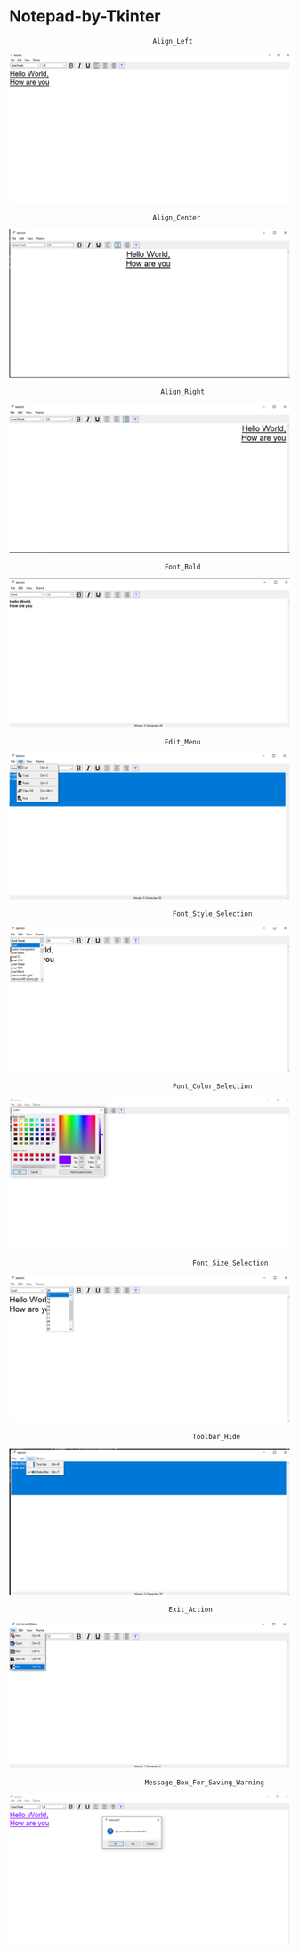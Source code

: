 # Notepad-by-Tkinter

                                        Align_Left
![](https://raw.githubusercontent.com/rezaul525/Notepad-by-Tkinter/master/project_ss/align_left.png)

                                        Align_Center
![](https://raw.githubusercontent.com/rezaul525/Notepad-by-Tkinter/master/project_ss/align_center.png)

                                          Align_Right
![](https://raw.githubusercontent.com/rezaul525/Notepad-by-Tkinter/master/project_ss/align_right.png)

                                           Font_Bold
![](https://raw.githubusercontent.com/rezaul525/Notepad-by-Tkinter/master/project_ss/bold_font.png)

                                           Edit_Menu
![](https://raw.githubusercontent.com/rezaul525/Notepad-by-Tkinter/master/project_ss/edit_menu.png)


                                             Font_Style_Selection
![](https://raw.githubusercontent.com/rezaul525/Notepad-by-Tkinter/master/project_ss/font.png)


                                             Font_Color_Selection
![](https://raw.githubusercontent.com/rezaul525/Notepad-by-Tkinter/master/project_ss/font_colour.png)


                                                  Font_Size_Selection
![](https://raw.githubusercontent.com/rezaul525/Notepad-by-Tkinter/master/project_ss/font_size.png)


                                                  Toolbar_Hide
![](https://raw.githubusercontent.com/rezaul525/Notepad-by-Tkinter/master/project_ss/hide_toolbar.png)


                                            Exit_Action
![](https://raw.githubusercontent.com/rezaul525/Notepad-by-Tkinter/master/project_ss/exit_action.png)


                                      Message_Box_For_Saving_Warning
![](https://raw.githubusercontent.com/rezaul525/Notepad-by-Tkinter/master/project_ss/message_box.png)


 
